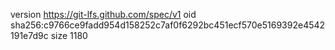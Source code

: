 version https://git-lfs.github.com/spec/v1
oid sha256:c9766ce9fadd954d158252c7af0f6292bc451ecf570e5169392e4542191e7d9c
size 1180
